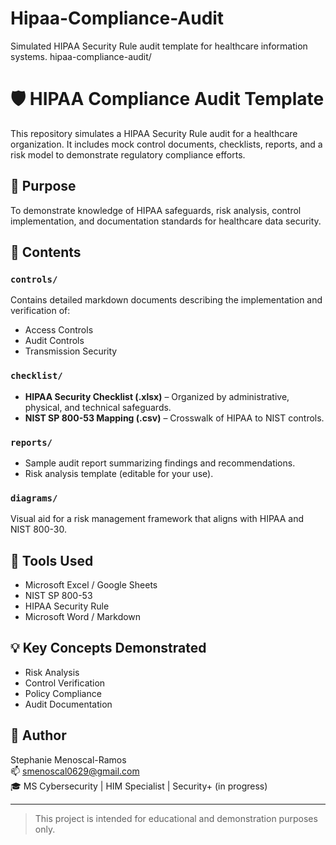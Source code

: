 # Hipaa-Compliance-Audit
Simulated HIPAA Security Rule audit template for healthcare information systems.
hipaa-compliance-audit/
# 🛡️ HIPAA Compliance Audit Template

This repository simulates a HIPAA Security Rule audit for a healthcare organization. It includes mock control documents, checklists, reports, and a risk model to demonstrate regulatory compliance efforts.

## 📌 Purpose
To demonstrate knowledge of HIPAA safeguards, risk analysis, control implementation, and documentation standards for healthcare data security.

## 📁 Contents

### `controls/`
Contains detailed markdown documents describing the implementation and verification of:
- Access Controls
- Audit Controls
- Transmission Security

### `checklist/`
- **HIPAA Security Checklist (.xlsx)** – Organized by administrative, physical, and technical safeguards.
- **NIST SP 800-53 Mapping (.csv)** – Crosswalk of HIPAA to NIST controls.

### `reports/`
- Sample audit report summarizing findings and recommendations.
- Risk analysis template (editable for your use).

### `diagrams/`
Visual aid for a risk management framework that aligns with HIPAA and NIST 800-30.

## 🔧 Tools Used
- Microsoft Excel / Google Sheets
- NIST SP 800-53
- HIPAA Security Rule
- Microsoft Word / Markdown

## 💡 Key Concepts Demonstrated
- Risk Analysis
- Control Verification
- Policy Compliance
- Audit Documentation

## 🧠 Author
Stephanie Menoscal-Ramos  
📫 smenoscal0629@gmail.com  
🎓 MS Cybersecurity | HIM Specialist | Security+ (in progress)

---

> This project is intended for educational and demonstration purposes only.
